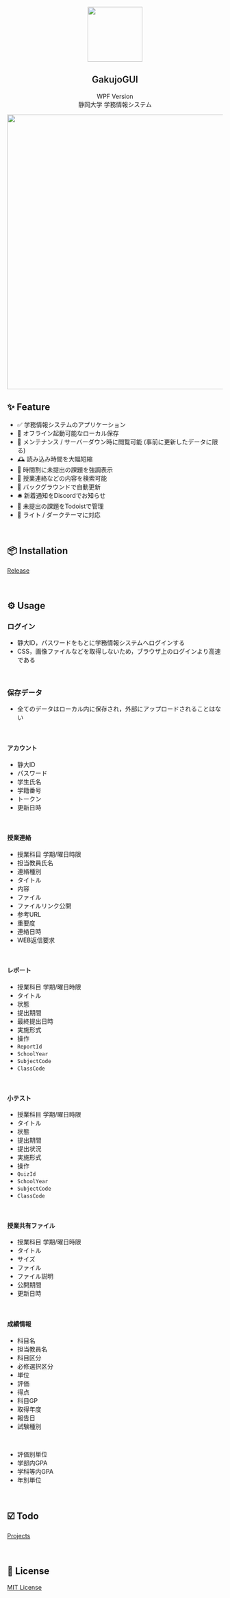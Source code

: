<br />
<div align="center">
	<img src="https://github.com/xyzyxJP/GakujoGUI-WPF/blob/main/GakujoGUI/Resources/GakujoGUI.png?raw=true" width="128">
	<h2 style="font-weight: 600">GakujoGUI</h2>
	<p align="center">
	WPF Version<br>
	静岡大学 学務情報システム
	</p>
  	<img src="https://github.com/xyzyxJP/GakujoGUI-WPF/blob/main/GakujoGUI/Resources/MainForm.png?raw=true" width="640">
</div>

## ✨ Feature

- ✅ 学務情報システムのアプリケーション
- 💾 オフライン起動可能なローカル保存
- 🚧 メンテナンス / サーバーダウン時に閲覧可能 (事前に更新したデータに限る)
- 🕰️ 読み込み時間を大幅短縮
- 📅 時間割に未提出の課題を強調表示
- 💬 授業連絡などの内容を検索可能
- 🔄 バックグラウンドで自動更新
- 🛎️ 新着通知をDiscordでお知らせ
- 📝 未提出の課題をTodoistで管理
- 🌙 ライト / ダークテーマに対応

<br />  

## 📦️ Installation

[Release](https://github.com/xyzyxJP/GakujoGUI-WPF/releases)

<br />  

## ⚙️ Usage

### ログイン

- 静大ID，パスワードをもとに学務情報システムへログインする
- CSS，画像ファイルなどを取得しないため，ブラウザ上のログインより高速である

<br />  

### 保存データ

- 全てのデータはローカル内に保存され，外部にアップロードされることはない

<br />  

#### アカウント

- 静大ID
- パスワード
- 学生氏名
- 学籍番号
- トークン
- 更新日時

<br />  

#### 授業連絡

- 授業科目 学期/曜日時限
- 担当教員氏名
- 連絡種別
- タイトル
- 内容
- ファイル
- ファイルリンク公開
- 参考URL
- 重要度
- 連絡日時
- WEB返信要求

<br />  

#### レポート

- 授業科目 学期/曜日時限
- タイトル
- 状態
- 提出期間
- 最終提出日時
- 実施形式
- 操作
- `ReportId`
- `SchoolYear`
- `SubjectCode`
- `ClassCode`

<br />  

#### 小テスト

- 授業科目 学期/曜日時限
- タイトル
- 状態
- 提出期間
- 提出状況
- 実施形式
- 操作
- `QuizId`
- `SchoolYear`
- `SubjectCode`
- `ClassCode`

<br />  

#### 授業共有ファイル

- 授業科目 学期/曜日時限
- タイトル
- サイズ
- ファイル
- ファイル説明
- 公開期間
- 更新日時

<br />  

#### 成績情報

- 科目名
- 担当教員名
- 科目区分
- 必修選択区分
- 単位
- 評価
- 得点
- 科目GP
- 取得年度
- 報告日
- 試験種別

<br />

- 評価別単位
- 学部内GPA
- 学科等内GPA
- 年別単位

<br />  

## ☑️ Todo

[Projects](https://github.com/xyzyxJP/GakujoGUI-WPF/projects/2)

<br />  

## 📜 License

[MIT License](https://opensource.org/licenses/MIT)